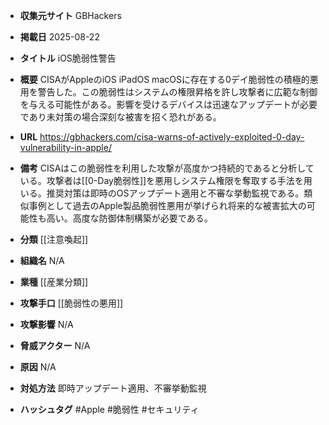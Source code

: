 - **収集元サイト**
GBHackers

- **掲載日**
2025-08-22

- **タイトル**
iOS脆弱性警告

- **概要**
CISAがAppleのiOS iPadOS macOSに存在する0デイ脆弱性の積極的悪用を警告した。この脆弱性はシステムの権限昇格を許し攻撃者に広範な制御を与える可能性がある。影響を受けるデバイスは迅速なアップデートが必要であり未対策の場合深刻な被害を招く恐れがある。

- **URL**
https://gbhackers.com/cisa-warns-of-actively-exploited-0-day-vulnerability-in-apple/

- **備考**
CISAはこの脆弱性を利用した攻撃が高度かつ持続的であると分析している。攻撃者は[[0-Day脆弱性]]を悪用しシステム権限を奪取する手法を用いる。推奨対策は即時のOSアップデート適用と不審な挙動監視である。類似事例として過去のApple製品脆弱性悪用が挙げられ将来的な被害拡大の可能性も高い。高度な防御体制構築が必要である。

- **分類**
[[注意喚起]]

- **組織名**
N/A

- **業種**
[[産業分類]]

- **攻撃手口**
[[脆弱性の悪用]]

- **攻撃影響**
N/A

- **脅威アクター**
N/A

- **原因**
N/A

- **対処方法**
即時アップデート適用、不審挙動監視

- **ハッシュタグ**
#Apple #脆弱性 #セキュリティ
